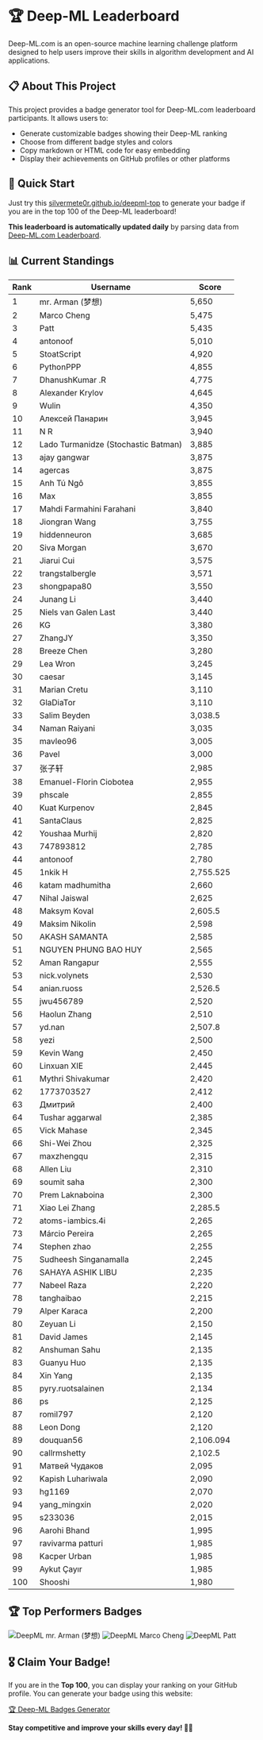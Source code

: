 # 🏆 Deep-ML Leaderboard

Deep-ML.com is an open-source machine learning challenge platform designed to help users improve their skills in algorithm development and AI applications.  

## 📋 About This Project

This project provides a badge generator tool for Deep-ML.com leaderboard participants. It allows users to:
- Generate customizable badges showing their Deep-ML ranking
- Choose from different badge styles and colors
- Copy markdown or HTML code for easy embedding
- Display their achievements on GitHub profiles or other platforms

## 🚀 Quick Start

Just try this [silvermete0r.github.io/deepml-top](https://silvermete0r.github.io/deepml-top) to generate your badge if you are in the top 100 of the Deep-ML leaderboard!

**This leaderboard is automatically updated daily** by parsing data from [Deep-ML.com Leaderboard](https://www.deep-ml.com/leaderboard).  

## 📊 Current Standings  

<!-- LEADERBOARD_START -->
| Rank | Username | Score |
|------|---------|-------|
| 1 | mr. Arman (梦想) | 5,650 |
| 2 | Marco Cheng | 5,475 |
| 3 | Patt | 5,435 |
| 4 | antonoof | 5,010 |
| 5 | StoatScript | 4,920 |
| 6 | PythonPPP | 4,855 |
| 7 | DhanushKumar .R | 4,775 |
| 8 | Alexander Krylov | 4,645 |
| 9 | Wulin | 4,350 |
| 10 | Алексей Панарин | 3,945 |
| 11 | N R | 3,940 |
| 12 | Lado Turmanidze (Stochastic Batman) | 3,885 |
| 13 | ajay gangwar | 3,875 |
| 14 | agercas | 3,875 |
| 15 | Anh Tú Ngô | 3,855 |
| 16 | Max | 3,855 |
| 17 | Mahdi Farmahini Farahani | 3,840 |
| 18 | Jiongran Wang | 3,755 |
| 19 | hiddenneuron | 3,685 |
| 20 | Siva Morgan | 3,670 |
| 21 | Jiarui Cui | 3,575 |
| 22 | trangstalbergle | 3,571 |
| 23 | shongpapa80 | 3,550 |
| 24 | Junang Li | 3,440 |
| 25 | Niels van Galen Last | 3,440 |
| 26 | KG | 3,380 |
| 27 | ZhangJY | 3,350 |
| 28 | Breeze Chen | 3,280 |
| 29 | Lea Wron | 3,245 |
| 30 | caesar | 3,145 |
| 31 | Marian Cretu | 3,110 |
| 32 | GlaDiaTor | 3,110 |
| 33 | Salim Beyden | 3,038.5 |
| 34 | Naman Raiyani | 3,035 |
| 35 | mavleo96 | 3,005 |
| 36 | Pavel | 3,000 |
| 37 | 张子轩 | 2,985 |
| 38 | Emanuel-Florin Ciobotea | 2,955 |
| 39 | phscale | 2,855 |
| 40 | Kuat Kurpenov | 2,845 |
| 41 | SantaClaus | 2,825 |
| 42 | Youshaa Murhij | 2,820 |
| 43 | 747893812 | 2,785 |
| 44 | antonoof | 2,780 |
| 45 | 1nkik H | 2,755.525 |
| 46 | katam madhumitha | 2,660 |
| 47 | Nihal Jaiswal | 2,625 |
| 48 | Maksym Koval | 2,605.5 |
| 49 | Maksim Nikolin | 2,598 |
| 50 | AKASH SAMANTA | 2,585 |
| 51 | NGUYEN PHUNG BAO HUY | 2,565 |
| 52 | Aman Rangapur | 2,555 |
| 53 | nick.volynets | 2,530 |
| 54 | anian.ruoss | 2,526.5 |
| 55 | jwu456789 | 2,520 |
| 56 | Haolun Zhang | 2,510 |
| 57 | yd.nan | 2,507.8 |
| 58 | yezi | 2,500 |
| 59 | Kevin Wang | 2,450 |
| 60 | Linxuan XIE | 2,445 |
| 61 | Mythri Shivakumar | 2,420 |
| 62 | 1773703527 | 2,412 |
| 63 | Дмитрий | 2,400 |
| 64 | Tushar aggarwal | 2,385 |
| 65 | Vick Mahase | 2,345 |
| 66 | Shi-Wei Zhou | 2,325 |
| 67 | maxzhengqu | 2,315 |
| 68 | Allen Liu | 2,310 |
| 69 | soumit saha | 2,300 |
| 70 | Prem Laknaboina | 2,300 |
| 71 | Xiao Lei Zhang | 2,285.5 |
| 72 | atoms-iambics.4i | 2,265 |
| 73 | Márcio Pereira | 2,265 |
| 74 | Stephen zhao | 2,255 |
| 75 | Sudheesh Singanamalla | 2,245 |
| 76 | SAHAYA ASHIK LIBU | 2,235 |
| 77 | Nabeel Raza | 2,220 |
| 78 | tanghaibao | 2,215 |
| 79 | Alper Karaca | 2,200 |
| 80 | Zeyuan Li | 2,150 |
| 81 | David James | 2,145 |
| 82 | Anshuman Sahu | 2,135 |
| 83 | Guanyu Huo | 2,135 |
| 84 | Xin Yang | 2,135 |
| 85 | pyry.ruotsalainen | 2,134 |
| 86 | ps | 2,125 |
| 87 | romil797 | 2,120 |
| 88 | Leon Dong | 2,120 |
| 89 | douquan56 | 2,106.094 |
| 90 | callrmshetty | 2,102.5 |
| 91 | Матвей Чудаков | 2,095 |
| 92 | Kapish Luhariwala | 2,090 |
| 93 | hg1169 | 2,070 |
| 94 | yang_mingxin | 2,020 |
| 95 | s233036 | 2,015 |
| 96 | Aarohi Bhand | 1,995 |
| 97 | ravivarma patturi | 1,985 |
| 98 | Kacper Urban | 1,985 |
| 99 | Aykut Çayır | 1,985 |
| 100 | Shooshi | 1,980 |
<!-- LEADERBOARD_END -->

## 🏆 Top Performers Badges

<!-- BADGES_START -->
![DeepML mr. Arman (梦想)](https://img.shields.io/badge/dynamic/json?url=https%3A%2F%2Fraw.githubusercontent.com%2Fsilvermete0r%2Fdeepml-top%2Fmain%2Fbadges.json&query=%24.1247b1b5b9cd95e98d7ff7438207406f.label&prefix=Rank%20&style=for-the-badge&label=%F0%9F%9A%80%20DeepML&color=blue&link=https%3A%2F%2Fwww.deep-ml.com%2Fleaderboard)
![DeepML Marco Cheng](https://img.shields.io/badge/dynamic/json?url=https%3A%2F%2Fraw.githubusercontent.com%2Fsilvermete0r%2Fdeepml-top%2Fmain%2Fbadges.json&query=%24.4091c1a21900bd2c7d3f4e343acddda1.label&prefix=Rank%20&style=for-the-badge&label=%F0%9F%9A%80%20DeepML&color=blue&link=https%3A%2F%2Fwww.deep-ml.com%2Fleaderboard)
![DeepML Patt](https://img.shields.io/badge/dynamic/json?url=https%3A%2F%2Fraw.githubusercontent.com%2Fsilvermete0r%2Fdeepml-top%2Fmain%2Fbadges.json&query=%24.4b6dd077a50c0d50b43cc8120a91ccd7.label&prefix=Rank%20&style=for-the-badge&label=%F0%9F%9A%80%20DeepML&color=blue&link=https%3A%2F%2Fwww.deep-ml.com%2Fleaderboard)
<!-- BADGES_END -->

## 🎖 Claim Your Badge!  

If you are in the **Top 100**, you can display your ranking on your GitHub profile. You can generate your badge using this website:

[🏆 Deep-ML Badges Generator](https://silvermete0r.github.io/deepml-top/)

**Stay competitive and improve your skills every day! 🚀🔥**
